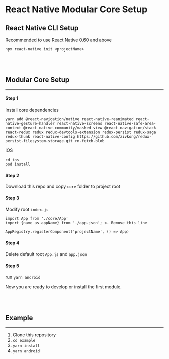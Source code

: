 # React Native Modular Core Setup

## React Native CLI Setup
Recommended to use React Native 0.60 and above

`npx react-native init <projectName>`

<br />
<br />

## Modular Core Setup
---

#### Step 1
Install core dependencies

```
yarn add @react-navigation/native react-native-reanimated react-native-gesture-handler react-native-screens react-native-safe-area-context @react-native-community/masked-view @react-navigation/stack react-redux redux redux-devtools-extension redux-persist redux-saga redux-thunk react-native-config https://github.com/zivkong/redux-persist-filesystem-storage.git rn-fetch-blob
```

IOS
```
cd ios
pod install
```

#### Step 2
Download this repo and copy `core` folder to project root

#### Step 3
Modify root `index.js`

```
import App from './core/App'
import {name as appName} from './app.json'; <- Remove this line

AppRegistry.registerComponent('projectName', () => App)
```

#### Step 4
Delete default root `App.js` and `app.json`

#### Step 5
run `yarn android`

Now you are ready to develop or install the first module.

<br />
<br />

## Example
---
1. Clone this repository
2. `cd example`
3. `yarn install`
4. `yarn android`


